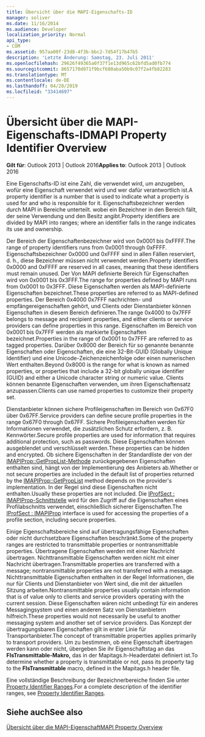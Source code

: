 ```yaml
---
title: Übersicht über die MAPI-Eigenschafts-ID
manager: soliver
ms.date: 11/16/2014
ms.audience: Developer
localization_priority: Normal
api_type:
- COM
ms.assetid: 957aa00f-23d8-4f3b-bbc2-7d54f17b47b5
description: 'Letzte Änderung: Samstag, 23. Juli 2011'
ms.openlocfilehash: 29626f49365a0f37f1e13d965c62bfd5ad0fb774
ms.sourcegitcommit: 8657170d071f9bcf680aba50b9c07f2a4fb82283
ms.translationtype: MT
ms.contentlocale: de-DE
ms.lasthandoff: 04/28/2019
ms.locfileid: "33414697"
---
```

# <a name="mapi-property-identifier-overview"></a><span data-ttu-id="b8796-103">Übersicht über die MAPI-Eigenschafts-ID</span><span class="sxs-lookup"><span data-stu-id="b8796-103">MAPI Property Identifier Overview</span></span>

  
  
<span data-ttu-id="b8796-104">**Gilt für**: Outlook 2013 | Outlook 2016</span><span class="sxs-lookup"><span data-stu-id="b8796-104">**Applies to**: Outlook 2013 | Outlook 2016</span></span> 
  
<span data-ttu-id="b8796-105">Eine Eigenschafts-ID ist eine Zahl, die verwendet wird, um anzugeben, wofür eine Eigenschaft verwendet wird und wer dafür verantwortlich ist.</span><span class="sxs-lookup"><span data-stu-id="b8796-105">A property identifier is a number that is used to indicate what a property is used for and who is responsible for it.</span></span> <span data-ttu-id="b8796-106">Eigenschaftsbezeichner werden durch MAPI in Bereiche unterteilt. wobei ein Bezeichner in den Bereich fällt, der seine Verwendung und den Besitz angibt.</span><span class="sxs-lookup"><span data-stu-id="b8796-106">Property identifiers are divided by MAPI into ranges; where an identifier falls in the range indicates its use and ownership.</span></span> 
  
<span data-ttu-id="b8796-107">Der Bereich der Eigenschaftenbezeichner wird von 0x0001 bis 0xFFFF.</span><span class="sxs-lookup"><span data-stu-id="b8796-107">The range of property identifiers runs from 0x0001 through 0xFFFF.</span></span> <span data-ttu-id="b8796-108">Eigenschaftsbezeichner 0x0000 und 0xFFFF sind in allen Fällen reserviert, d. h., diese Bezeichner müssen nicht verwendet werden.</span><span class="sxs-lookup"><span data-stu-id="b8796-108">Property identifiers 0x0000 and 0xFFFF are reserved in all cases, meaning that these identifiers must remain unused.</span></span> <span data-ttu-id="b8796-109">Der Von MAPI definierte Bereich für Eigenschaften wird von 0x0001 bis 0x3FFF.</span><span class="sxs-lookup"><span data-stu-id="b8796-109">The range for properties defined by MAPI runs from 0x0001 to 0x3FFF.</span></span> <span data-ttu-id="b8796-110">Diese Eigenschaften werden als MAPI-definierte Eigenschaften bezeichnet.</span><span class="sxs-lookup"><span data-stu-id="b8796-110">These properties are referred to as MAPI-defined properties.</span></span> <span data-ttu-id="b8796-111">Der Bereich 0x4000 0x7FFF nachrichten- und empfängereigenschaften gehört, und Clients oder Dienstanbieter können Eigenschaften in diesem Bereich definieren.</span><span class="sxs-lookup"><span data-stu-id="b8796-111">The range 0x4000 to 0x7FFF belongs to message and recipient properties, and either clients or service providers can define properties in this range.</span></span> <span data-ttu-id="b8796-112">Eigenschaften im Bereich von 0x0001 bis 0x7FFF werden als markierte Eigenschaften bezeichnet.</span><span class="sxs-lookup"><span data-stu-id="b8796-112">Properties in the range of 0x0001 to 0x7FFF are referred to as tagged properties.</span></span> <span data-ttu-id="b8796-113">Darüber 0x8000 der Bereich für so genannte benannte Eigenschaften oder Eigenschaften, die eine 32-Bit-GUID (Globally Unique Identifier) und eine Unicode-Zeichenzeichenfolge oder einen numerischen Wert enthalten.</span><span class="sxs-lookup"><span data-stu-id="b8796-113">Beyond 0x8000 is the range for what is known as named properties, or properties that include a 32-bit globally unique identifier (GUID) and either a Unicode character string or numeric value.</span></span> <span data-ttu-id="b8796-114">Clients können benannte Eigenschaften verwenden, um ihren Eigenschaftensatz anzupassen.</span><span class="sxs-lookup"><span data-stu-id="b8796-114">Clients can use named properties to customize their property set.</span></span>
  
<span data-ttu-id="b8796-115">Dienstanbieter können sichere Profileigenschaften im Bereich von 0x67F0 über 0x67FF.</span><span class="sxs-lookup"><span data-stu-id="b8796-115">Service providers can define secure profile properties in the range 0x67F0 through 0x67FF.</span></span> <span data-ttu-id="b8796-116">Sichere Profileigenschaften werden für Informationen verwendet, die zusätzlichen Schutz erfordern, z. B. Kennwörter.</span><span class="sxs-lookup"><span data-stu-id="b8796-116">Secure profile properties are used for information that requires additional protection, such as passwords.</span></span> <span data-ttu-id="b8796-117">Diese Eigenschaften können ausgeblendet und verschlüsselt werden.</span><span class="sxs-lookup"><span data-stu-id="b8796-117">These properties can be hidden and encrypted.</span></span> <span data-ttu-id="b8796-118">Ob sichere Eigenschaften in der Standardliste der von der [IMAPIProp::GetPropList-Methode](imapiprop-getproplist.md) zurückgegebenen Eigenschaften enthalten sind, hängt von der Implementierung des Anbieters ab.</span><span class="sxs-lookup"><span data-stu-id="b8796-118">Whether or not secure properties are included in the default list of properties returned by the [IMAPIProp::GetPropList](imapiprop-getproplist.md) method depends on the provider's implementation.</span></span> <span data-ttu-id="b8796-119">In der Regel sind diese Eigenschaften nicht enthalten.</span><span class="sxs-lookup"><span data-stu-id="b8796-119">Usually these properties are not included.</span></span> <span data-ttu-id="b8796-120">Die [IProfSect : IMAPIProp-Schnittstelle](iprofsectimapiprop.md) wird für den Zugriff auf die Eigenschaften eines Profilabschnitts verwendet, einschließlich sicherer Eigenschaften.</span><span class="sxs-lookup"><span data-stu-id="b8796-120">The [IProfSect : IMAPIProp](iprofsectimapiprop.md) interface is used for accessing the properties of a profile section, including secure properties.</span></span> 
  
<span data-ttu-id="b8796-121">Einige Eigenschaftsbereiche sind auf übertragungsfähige Eigenschaften oder nicht durchsetzbare Eigenschaften beschränkt.</span><span class="sxs-lookup"><span data-stu-id="b8796-121">Some of the property ranges are restricted to transmittable properties or nontransmittable properties.</span></span> <span data-ttu-id="b8796-122">Übertragene Eigenschaften werden mit einer Nachricht übertragen. Nichttransmittable Eigenschaften werden nicht mit einer Nachricht übertragen.</span><span class="sxs-lookup"><span data-stu-id="b8796-122">Transmittable properties are transferred with a message; nontransmittable properties are not transferred with a message.</span></span> <span data-ttu-id="b8796-123">Nichttransmittable Eigenschaften enthalten in der Regel Informationen, die nur für Clients und Dienstanbieter von Wert sind, die mit der aktuellen Sitzung arbeiten.</span><span class="sxs-lookup"><span data-stu-id="b8796-123">Nontransmittable properties usually contain information that is of value only to clients and service providers operating with the current session.</span></span> <span data-ttu-id="b8796-124">Diese Eigenschaften wären nicht unbedingt für ein anderes Messagingsystem und einen anderen Satz von Dienstanbietern hilfreich.</span><span class="sxs-lookup"><span data-stu-id="b8796-124">These properties would not necessarily be useful to another messaging system and another set of service providers.</span></span> <span data-ttu-id="b8796-125">Das Konzept der übertragungsbaren Eigenschaften gilt in erster Linie für Transportanbieter.</span><span class="sxs-lookup"><span data-stu-id="b8796-125">The concept of transmittable properties applies primarily to transport providers.</span></span> <span data-ttu-id="b8796-126">Um zu bestimmen, ob eine Eigenschaft übertragen werden kann oder nicht, übergeben Sie ihr Eigenschaftstag an das **FIsTransmittable-Makro,** das in der Mapitags.h-Headerdatei definiert ist.</span><span class="sxs-lookup"><span data-stu-id="b8796-126">To determine whether a property is transmittable or not, pass its property tag to the **FIsTransmittable** macro, defined in the Mapitags.h header file.</span></span> 
  
<span data-ttu-id="b8796-127">Eine vollständige Beschreibung der Bezeichnerbereiche finden Sie unter [Property Identifier Ranges](property-identifier-ranges.md).</span><span class="sxs-lookup"><span data-stu-id="b8796-127">For a complete description of the identifier ranges, see [Property Identifier Ranges](property-identifier-ranges.md).</span></span>
  
## <a name="see-also"></a><span data-ttu-id="b8796-128">Siehe auch</span><span class="sxs-lookup"><span data-stu-id="b8796-128">See also</span></span>



[<span data-ttu-id="b8796-129">Übersicht über die MAPI-Eigenschaft</span><span class="sxs-lookup"><span data-stu-id="b8796-129">MAPI Property Overview</span></span>](mapi-property-overview.md)

